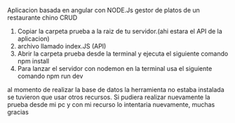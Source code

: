 Aplicacion basada en angular con NODE.Js gestor de platos de un restaurante chino
CRUD


1. Copiar la carpeta prueba a la raiz de tu servidor.(ahi estara el API de la aplicacion)
2. archivo llamado index.JS (API)
3. Abrir la carpeta prueba desde la terminal y ejecuta el siguiente comando
npm install
4. Para lanzar el servidor con nodemon en la terminal usa el siguiente comando
npm run dev

al momento de realizar la base de datos la herramienta no estaba instalada se tuvieron que usar otros recursos. Si pudiera realizar nuevamente la prueba desde mi pc y con mi recurso lo intentaria nuevamente, muchas gracias
